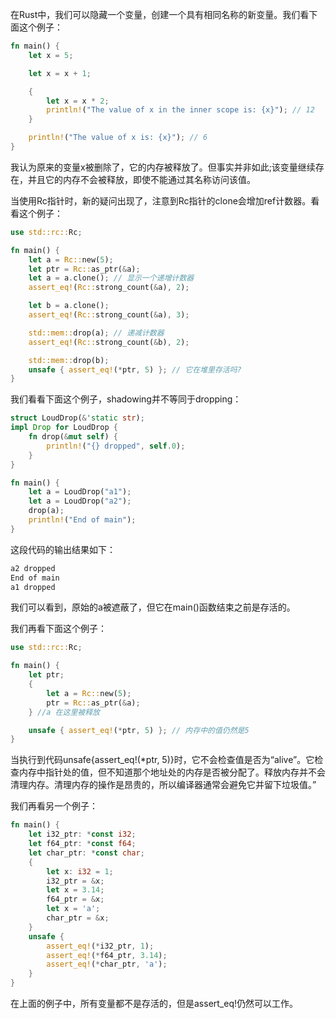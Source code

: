 在Rust中，我们可以隐藏一个变量，创建一个具有相同名称的新变量。我们看下面这个例子：
```rust
fn main() {
    let x = 5;

    let x = x + 1;

    {
        let x = x * 2;
        println!("The value of x in the inner scope is: {x}"); // 12
    }

    println!("The value of x is: {x}"); // 6
}
```
我认为原来的变量x被删除了，它的内存被释放了。但事实并非如此;该变量继续存在，并且它的内存不会被释放，即使不能通过其名称访问该值。

当使用Rc指针时，新的疑问出现了，注意到Rc指针的clone会增加ref计数器。看看这个例子：
```rust
use std::rc::Rc;

fn main() {
    let a = Rc::new(5);
    let ptr = Rc::as_ptr(&a);
    let a = a.clone(); // 显示一个递增计数器
    assert_eq!(Rc::strong_count(&a), 2);

    let b = a.clone();
    assert_eq!(Rc::strong_count(&a), 3);

    std::mem::drop(a); // 递减计数器
    assert_eq!(Rc::strong_count(&b), 2);

    std::mem::drop(b);
    unsafe { assert_eq!(*ptr, 5) }; // 它在堆里存活吗?
}
```
我们看看下面这个例子，shadowing并不等同于dropping：
```rust
struct LoudDrop(&'static str);
impl Drop for LoudDrop {
    fn drop(&mut self) {
        println!("{} dropped", self.0);
    }
}
```
```rust
fn main() {
    let a = LoudDrop("a1");
    let a = LoudDrop("a2");
    drop(a);
    println!("End of main");
}
```
这段代码的输出结果如下：
```sh
a2 dropped
End of main
a1 dropped
```
我们可以看到，原始的a被遮蔽了，但它在main()函数结束之前是存活的。

我们再看下面这个例子：
```rust
use std::rc::Rc;

fn main() {
    let ptr;
    {
        let a = Rc::new(5);
        ptr = Rc::as_ptr(&a);
    } //a 在这里被释放

    unsafe { assert_eq!(*ptr, 5) }; // 内存中的值仍然是5
}
```
当执行到代码unsafe{assert_eq!(*ptr, 5)}时，它不会检查值是否为“alive”。它检查内存中指针处的值，但不知道那个地址处的内存是否被分配了。释放内存并不会清理内存。清理内存的操作是昂贵的，所以编译器通常会避免它并留下垃圾值。”

我们再看另一个例子：
```rust
fn main() {
    let i32_ptr: *const i32;
    let f64_ptr: *const f64;
    let char_ptr: *const char;
    {
        let x: i32 = 1;
        i32_ptr = &x;
        let x = 3.14;
        f64_ptr = &x;
        let x = 'a';
        char_ptr = &x;
    }
    unsafe {
        assert_eq!(*i32_ptr, 1);
        assert_eq!(*f64_ptr, 3.14);
        assert_eq!(*char_ptr, 'a');
    }
}
```
在上面的例子中，所有变量都不是存活的，但是assert_eq!仍然可以工作。